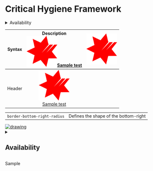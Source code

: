 # Critical Hygiene Framework

<details>
  <summary>Availability</summary>
  <p></p>
  Some text here
  
  ### Heading
  1. Foo
  2. Bar
     * Baz
     * Qux

  ### Some Javascript
  ```js
  function logSomething(something) {
    console.log('Something', something);
  }
  ```
</details>


| Syntax      |     Description     <br/><a href="other/"><img src="NAB_Logo.png" alt="drawing" style="width:100px;">Sample test</a> | <img src="NAB_Logo.png" alt="drawing" style="width:100px;">
| ----------- | :---: | :---: |
| Header      | <a href="other/"><img src="NAB_Logo.png" alt="drawing" style="width:100px;"/><br/>Sample test</a>|


|||
| --------------------------------------- | ------------------------------------- |
| `border-bottom-right-radius`            | Defines the shape of the bottom-right |

<a href="assist/">
  <img src="Measuring-Tape" alt="drawing" style="width:100px;"/>
</a>

<details>
  <summary><h2>Availability</h2></summary>
  <p></p>
  Some text here
  
  ### Heading
  1. Foo
  2. Bar
     * Baz
     * Qux

  ### Some Javascript
  ```js
  function logSomething(something) {
    console.log('Something', something);
  }
  ```
</details>

Sample

